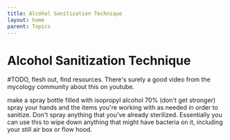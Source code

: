 ```yaml
---
title: Alcohol Sanitization Technique
layout: home
parent: Topics
---
```


# Alcohol Sanitization Technique

#TODO, flesh out, find resources. There's surely a good video from the mycology community about this on youtube.

make a spray bottle filled with isopropyl alcohol 70% (don't get stronger) spray your hands and the items you're working with as needed in order to sanitize. Don't spray anything that you've already sterilized. Essentially you can use this to wipe down anything that might have bacteria on it, including your still air box or flow hood.
